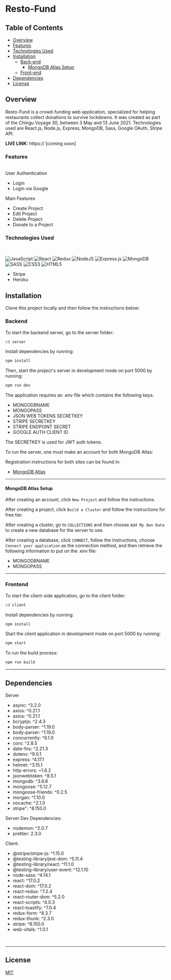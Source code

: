 # Resto-Fund

## Table of Contents

- [Overview](https://github.com/chingu-voyages/v30-bears-team-07#overview)
- [Features](https://github.com/chingu-voyages/v30-bears-team-07#features)
- [Technologies Used](https://github.com/chingu-voyages/v30-bears-team-07#technologies-used)
- [Installation](https://github.com/chingu-voyages/v30-bears-team-07#installation)
  - [Back-end](https://github.com/chingu-voyages/v30-bears-team-07#backend)
    - [MongoDB Atlas Setup](https://github.com/chingu-voyages/v30-bears-team-07#mongodb-atlas-setup)
  - [Front-end](https://github.com/chingu-voyages/v30-bears-team-07#frontend)
- [Dependencies](https://github.com/chingu-voyages/v30-bears-team-07#dependencies)
- [License](https://github.com/chingu-voyages/v30-bears-team-07#license)

## Overview

Resto-Fund is a crowd-funding web application, specialized for helping restaurants collect donations to
survive lockdowns. It was created as part of the Chingu Voyage 30, between 3 May and 13 June 2021. Technologies used are React.js, Node.js, Express, MongoDB, Sass, Google OAuth, Stripe API.

<b>LIVE LINK:</b> https:// [coming soon]

### Features

<br/>
User Authentication
<ul>
    <li>Login</li>
    <li>Login via Google</li>
</ul>
Main Features
<ul>
    <li>Create Project</li>
    <li>Edit Project</li>
    <li>Delete Project</li>
    <li>Donate to a Project</li>
</ul>


### Technologies Used

<br>

<img alt="JavaScript" src="https://img.shields.io/badge/javascript-%23323330.svg?&style=for-the-badge&logo=javascript&logoColor=%23F7DF1E"/> <img alt="React" src="https://img.shields.io/badge/react-%2320232a.svg?&style=for-the-badge&logo=react&logoColor=%2361DAFB"/> <img alt="Redux" src="https://img.shields.io/badge/redux-%23593d88.svg?&style=for-the-badge&logo=redux&logoColor=white"/> <img alt="NodeJS" src="https://img.shields.io/badge/node.js-%2343853D.svg?&style=for-the-badge&logo=node.js&logoColor=white"/> <img alt="Express.js" src="https://img.shields.io/badge/express.js-%23404d59.svg?&style=for-the-badge"/> <img alt="MongoDB" src ="https://img.shields.io/badge/MongoDB-%234ea94b.svg?&style=for-the-badge&logo=mongodb&logoColor=white"/> <img alt="SASS" src="https://img.shields.io/badge/SASS-hotpink.svg?&style=for-the-badge&logo=SASS&logoColor=white"/> <img alt="CSS3" src="https://img.shields.io/badge/css3-%231572B6.svg?&style=for-the-badge&logo=css3&logoColor=white"/> <img alt="HTML5" src="https://img.shields.io/badge/html5-%23E34F26.svg?&style=for-the-badge&logo=html5&logoColor=white"/>

<ul>
    <li>Stripe</li>
    <li>Heroku</li>
</ul>


## Installation

Clone this project locally and then follow the instructions below:

### Backend

To start the backend server, go to the server folder:

```bash
cd server
```

Install dependencies by running:

```bash
npm install
```

Then, start the project's server in development mode on port 5000 by running:

```bash
npm run dev
```

The application requires an .env file which contains the following keys:

- MONGODBNAME
- MONGOPASS
- JSON WEB TOKENS SECRETKEY
- STRIPE SECRETKEY
- STRIPE ENDPOINT SECRET
- GOOGLE AUTH CLIENT ID

The SECRETKEY is used for JWT auth tokens.

To run the server, one must make an account for both MongoDB Atlas:

Registration instructions for both sites can be found in:

- [MongoDB Atlas](https://www.mongodb.com/cloud/atlas/register)

<hr>

#### MongoDB Atlas Setup

After creating an account, click `New Project` and follow the instructions.

After creating a project, click `Build a Cluster` and follow the instructions for free tier.

After creating a cluster, go to `COLLECTIONS` and then choose `Add My Own Data` to create a new database for the server to use.

After creating a database, click `CONNECT`, follow the instructions, choose `Connect your application` as the connection method, and then retrieve the following information to put on the .env file:

- MONGODBNAME
- MONGOPASS

<hr>

### Frontend

To start the client-side application, go to the client folder:

```bash
cd client
```

Install dependencies by running:

```bash
npm install
```

Start the client application in development mode on port 5000 by running:

```bash
npm start
```

To run the build process:

```bash
npm run build
```

<hr>

## Dependencies

Server

<ul>
    <li>async: ^3.2.0</li>
    <li>axios: ^0.21.1</li>
    <li>axios: ^0.21.1</li>
    <li>bcryptjs: ^2.4.3</li>
    <li>body-parser: ^1.19.0</li>
    <li>body-parser: ^1.19.0</li>
    <li>concurrently: ^6.1.0</li>
    <li>cors: ^2.8.5</li>
    <li>date-fns: ^2.21.3</li>
    <li>dotenv: ^9.0.1</li>
    <li>express: ^4.17.1</li>
    <li>helmet: ^3.15.1</li>
    <li>http-errors: ~1.6.2</li>
    <li>jsonwebtoken: ^8.5.1</li>
    <li>mongodb: ^3.6.6</li>
    <li>mongoose: ^5.12.7</li>
    <li>mongoose-friends: ^0.2.5</li>
    <li>morgan: ^1.10.0</li>
    <li>nocache: ^2.1.0</li>
    <li>stripe": ^8.150.0</li>

</ul>
Server Dev Dependencies:
<ul>
    <li>nodemon: ^2.0.7</li>
    <li>prettier: 2.3.0</li>
</ul>

Client:

<ul>
    <li>@stripe/stripe-js: ^1.15.0</li>
    <li>@testing-library/jest-dom: ^5.11.4</li>
    <li>@testing-library/react: ^11.1.0</li>
    <li>@testing-library/user-event: ^12.1.10</li>
    <li>node-sass: ^4.14.1</li>
    <li>react: ^17.0.2</li>
    <li>react-dom: ^17.0.2</li>
    <li>react-redux: ^7.2.4</li>
    <li>react-router-dom: ^5.2.0</li>
    <li>react-scripts: ^4.0.3</li>
    <li>react-toastify: ^7.0.4</li>
    <li>redux-form: ^8.3.7</li>
    <li>redux-thunk: ^2.3.0</li>
    <li>stripe: ^8.150.0</li>
    <li>web-vitals: ^1.0.1</li>
</ul>
<br>

<hr>

## License

[MIT](https://choosealicense.com/licenses/mit/)
